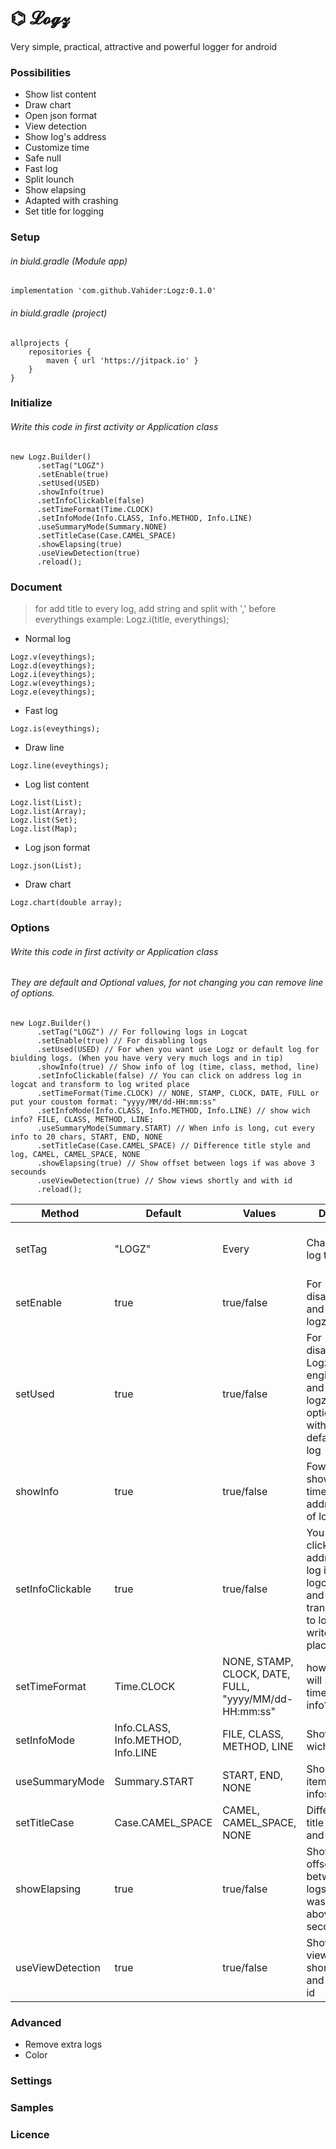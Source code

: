 # ⌬ 𝓛𝓸𝓰𝔃
Very simple, practical, attractive and powerful logger for android

### Possibilities
- Show list content
- Draw chart
- Open json format
- View detection
- Show log's address
- Customize time
- Safe null
- Fast log
- Split lounch
- Show elapsing
- Adapted with crashing
- Set title for logging

### Setup
###### in biuld.gradle (Module app)
```
implementation 'com.github.Vahider:Logz:0.1.0'
```
###### in biuld.gradle (project)
```
allprojects {
    repositories {
        maven { url 'https://jitpack.io' }
    }
}
```

### Initialize
###### Write this code in first activity or Application class
```
new Logz.Builder()
      .setTag("LOGZ")
      .setEnable(true)
      .setUsed(USED)
      .showInfo(true)
      .setInfoClickable(false)
      .setTimeFormat(Time.CLOCK)
      .setInfoMode(Info.CLASS, Info.METHOD, Info.LINE)
      .useSummaryMode(Summary.NONE)
      .setTitleCase(Case.CAMEL_SPACE)
      .showElapsing(true)
      .useViewDetection(true)
      .reload();
```

### Document
> for add title to every log, add string and split with ',' before everythings example: Logz.i(title, everythings);
- Normal log
```
Logz.v(eveythings);
Logz.d(eveythings);
Logz.i(eveythings);
Logz.w(eveythings);
Logz.e(eveythings);
```
- Fast log
```
Logz.is(eveythings);
```
- Draw line
```
Logz.line(eveythings);
```
- Log list content
```
Logz.list(List);
Logz.list(Array);
Logz.list(Set);
Logz.list(Map);
```
- Log json format
```
Logz.json(List);
```
- Draw chart
```
Logz.chart(double array);
```


### Options
###### Write this code in first activity or Application class
###### They are default and Optional values, for not changing you can remove line of options.
```
new Logz.Builder()
      .setTag("LOGZ") // For following logs in Logcat
      .setEnable(true) // For disabling logs
      .setUsed(USED) // For when you want use Logz or default log for biulding logs. (When you have very very much logs and in tip)
      .showInfo(true) // Show info of log (time, class, method, line)
      .setInfoClickable(false) // You can click on address log in logcat and transform to log writed place
      .setTimeFormat(Time.CLOCK) // NONE, STAMP, CLOCK, DATE, FULL or put your coustom format: "yyyy/MM/dd-HH:mm:ss"
      .setInfoMode(Info.CLASS, Info.METHOD, Info.LINE) // show wich info? FILE, CLASS, METHOD, LINE;
      .useSummaryMode(Summary.START) // When info is long, cut every info to 20 chars, START, END, NONE
      .setTitleCase(Case.CAMEL_SPACE) // Difference title style and log, CAMEL, CAMEL_SPACE, NONE
      .showElapsing(true) // Show offset between logs if was above 3 secounds 
      .useViewDetection(true) // Show views shortly and with id
      .reload();
```

Method | Default | Values | Desc | Usage 
---|---|---|---|---
setTag | "LOGZ" | Every | Change log tag | For following logs in Logcat, More desc in Continue(Settings)
setEnable | true | true/false | For disable and hide logz | set false when release issue
setUsed | true | true/false | For disable Logz engine and use logz options with default log | when use very much logs (monitoring) and want to fastest log
showInfo | true | true/false | Fow showing time and address of log | true when you want see info of logs
setInfoClickable | true | true/false | You can click on address log in logcat and transform to log writed place | Everytime
setTimeFormat | Time.CLOCK | NONE, STAMP, CLOCK, DATE, FULL, "yyyy/MM/dd-HH:mm:ss" | how you will see time of info? | Everytime
setInfoMode | Info.CLASS, Info.METHOD, Info.LINE | FILE, CLASS, METHOD, LINE | Show wich info? | Everytime
useSummaryMode | Summary.START | START, END, NONE | Shortly item of infos | When every info longest from 20 char
setTitleCase | Case.CAMEL_SPACE | CAMEL, CAMEL_SPACE, NONE | Difference title style and log | Everytime
showElapsing | true | true/false | Show offset between logs if was above 3 secounds  | Everytime
useViewDetection | true | true/false | Show views shortly and with id | Everytime

### Advanced
- Remove extra logs
- Color

### Settings

### Samples

### Licence
